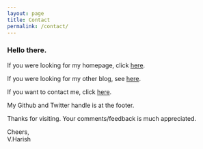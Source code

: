 ```yaml
---
layout: page
title: Contact
permalink: /contact/
---
```


### Hello there. 

If you were looking for my homepage, click [here](http://harishv7.github.io).

If you were looking for my other blog, see [here](http://harishv7.github.io/blog).

If you want to contact me, click [here](mailto:harish207@live.com).

My Github and Twitter handle is at the footer.

Thanks for visiting. Your comments/feedback is much appreciated.

Cheers, <br>
V.Harish

